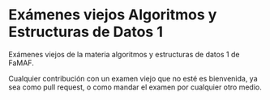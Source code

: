 # Exámenes viejos Algoritmos y Estructuras de Datos 1

Exámenes viejos de la materia algoritmos y estructuras de datos 1 de FaMAF.

Cualquier contribución con un examen viejo que no esté es bienvenida, ya sea como pull request, o como mandar el examen por cualquier otro medio.
